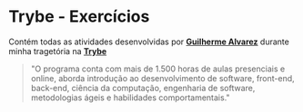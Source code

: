 # Trybe - Exercícios

Contém todas as atividades desenvolvidas por __[Guilherme Alvarez](https://www.linkedin.com/in/guilherme-alvarez-ramos)__ durante minha tragetória na __[Trybe](https://www.betrybe.com/)__

>"O programa conta com mais de 1.500 horas de aulas presenciais e online, aborda introdução ao desenvolvimento de software, front-end, back-end, ciência da computação, engenharia de software, metodologias ágeis e habilidades comportamentais."